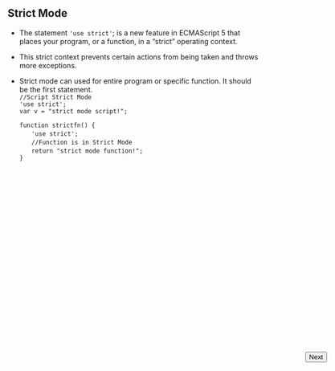 <input style="position: absolute; top: 20%;right: 10%;" type="button" onclick="location.href='https://rahgadda.github.io/Javascript/Advance/02-EventLoop.html';" value="Next" />
<br/><br/>

## Strict Mode

- The statement `'use strict'`; is a new feature in ECMAScript 5 that places your program, or a function, in a “strict” operating context.
- This strict context prevents certain actions from being taken and throws more exceptions.
- Strict mode can used for entire program or specific function. It should be the first statement.  
   `//Script Strict Mode`  
   `'use strict';`  
   `var v = "strict mode script!";`

  `function strictfn() {`  
   &nbsp;&nbsp;&nbsp;&nbsp;&nbsp;&nbsp;`'use strict';`  
   &nbsp;&nbsp;&nbsp;&nbsp;&nbsp;&nbsp;`//Function is in Strict Mode`  
   &nbsp;&nbsp;&nbsp;&nbsp;&nbsp;&nbsp;`return "strict mode function!";`  
   `}`
